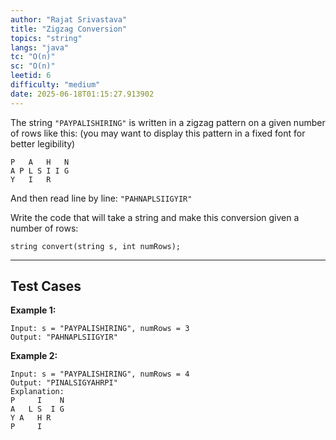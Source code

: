 ```yaml
---
author: "Rajat Srivastava"
title: "Zigzag Conversion"
topics: "string"
langs: "java"
tc: "O(n)"
sc: "O(n)"
leetid: 6
difficulty: "medium"
date: 2025-06-18T01:15:27.913902
---
```


The string `"PAYPALISHIRING"` is written in a zigzag pattern on a given number of rows like this: (you may want to display this pattern in a fixed font for better legibility)
```
P   A   H   N
A P L S I I G
Y   I   R
```

And then read line by line: `"PAHNAPLSIIGYIR"`

Write the code that will take a string and make this conversion given a number of rows:
```
string convert(string s, int numRows);
```

---

## Test Cases

**Example 1:** 
```
Input: s = "PAYPALISHIRING", numRows = 3
Output: "PAHNAPLSIIGYIR"
```

**Example 2:** 
```
Input: s = "PAYPALISHIRING", numRows = 4
Output: "PINALSIGYAHRPI"
Explanation:
P     I    N
A   L S  I G
Y A   H R
P     I
```